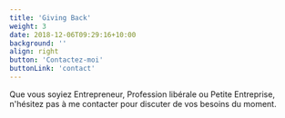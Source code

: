 ```yaml
---
title: 'Giving Back'
weight: 3
date: 2018-12-06T09:29:16+10:00
background: ''
align: right
button: 'Contactez-moi'
buttonLink: 'contact'
---
```


Que vous soyiez Entrepreneur, Profession libérale ou Petite Entreprise, n'hésitez pas à me contacter pour discuter de vos besoins du moment.
